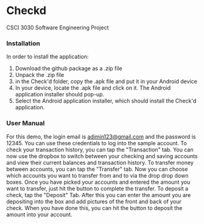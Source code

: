 # Checkd
CSCI 3030 Software Engineering Project

### Installation

In order to install the application:
1. Download the github package as a .zip file
2. Unpack the .zip file
3. in the Check'd folder, copy the .apk file and put it in your Android device
4. In your device, locate the .apk  file and click on it.  The Android application installer should pop-up.
5. Select the Android application installer, which should install the Check'd application.

### User Manual
For this demo, the login email is adimin123@gmail.com and the password is 12345.  You can use these credentials to log into the sample account.  To check your transaction history, you can tap the "Transaction" tab.  You can now use the dropbox to switch between your checking and saving accounts and view their current balances and transaction history.  To transfer money between accounts, you can tap the "Transfer" tab.  Now you can choose which accounts you want to transfer from and to via the drop drop down boxes.  Once you have picked your accounts and entered the amount you want to transfer, just hit the button to complete the transfer.  To deposit a check, tap the "Deposit" Tab.  After this you can enter the amount you are depositing into the box and add pictures of the front and back of your check.  When you have done this, you can hit the button to deposit the amount into your account.
